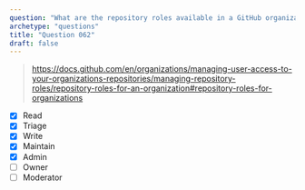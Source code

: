 ```yaml
---
question: "What are the repository roles available in a GitHub organization?"
archetype: "questions"
title: "Question 062"
draft: false
---
```


> https://docs.github.com/en/organizations/managing-user-access-to-your-organizations-repositories/managing-repository-roles/repository-roles-for-an-organization#repository-roles-for-organizations
- [x] Read
- [x] Triage
- [x] Write
- [x] Maintain
- [x] Admin
- [ ] Owner
- [ ] Moderator